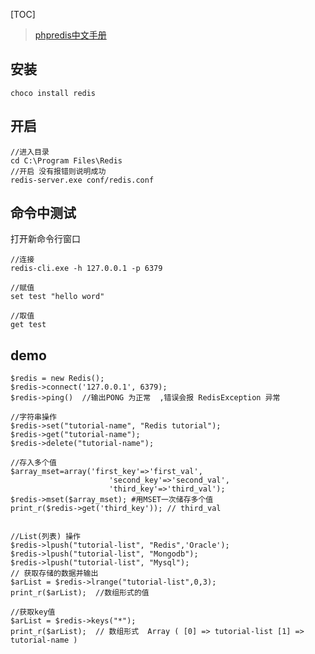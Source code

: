 
[TOC]

> [phpredis中文手册](http://www.cnblogs.com/ikodota/archive/2012/03/05/php_redis_cn.html)

## 安装
`choco install redis`
## 开启
```
//进入目录
cd C:\Program Files\Redis
//开启 没有报错则说明成功
redis-server.exe conf/redis.conf
```
## 命令中测试
打开新命令行窗口
```
//连接
redis-cli.exe -h 127.0.0.1 -p 6379

//赋值
set test "hello word"

//取值
get test
```

## demo
```
$redis = new Redis();
$redis->connect('127.0.0.1', 6379);
$redis->ping()  //输出PONG 为正常  ,错误会报 RedisException 异常

//字符串操作
$redis->set("tutorial-name", "Redis tutorial");
$redis->get("tutorial-name");
$redis->delete("tutorial-name");

//存入多个值
$array_mset=array('first_key'=>'first_val',
	                  'second_key'=>'second_val',
	                  'third_key'=>'third_val');
$redis->mset($array_mset); #用MSET一次储存多个值
print_r($redis->get('third_key')); // third_val


//List(列表) 操作
$redis->lpush("tutorial-list", "Redis",'Oracle');
$redis->lpush("tutorial-list", "Mongodb");
$redis->lpush("tutorial-list", "Mysql");
// 获取存储的数据并输出
$arList = $redis->lrange("tutorial-list",0,3);
print_r($arList);  //数组形式的值

//获取key值
$arList = $redis->keys("*");
print_r($arList);  // 数组形式  Array ( [0] => tutorial-list [1] => tutorial-name )
```

